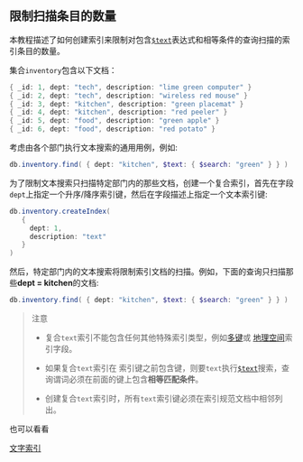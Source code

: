 ## 限制扫描条目的数量

本教程描述了如何创建索引来限制对包含[`$text`](https://docs.mongodb.com/master/reference/operator/query/text/#op._S_text)表达式和相等条件的查询扫描的索引条目的数量。

集合`inventory`包含以下文档：

```powershell
{ _id: 1, dept: "tech", description: "lime green computer" }
{ _id: 2, dept: "tech", description: "wireless red mouse" }
{ _id: 3, dept: "kitchen", description: "green placemat" }
{ _id: 4, dept: "kitchen", description: "red peeler" }
{ _id: 5, dept: "food", description: "green apple" }
{ _id: 6, dept: "food", description: "red potato" }
```

考虑由各个部门执行文本搜索的通用用例，例如:

```powershell
db.inventory.find( { dept: "kitchen", $text: { $search: "green" } } )
```

为了限制文本搜索只扫描特定部门内的那些文档，创建一个复合索引，首先在字段`dept`上指定一个升序/降序索引键，然后在字段描述上指定一个文本索引键:

```powershell
db.inventory.createIndex(
   {
     dept: 1,
     description: "text"
   }
)
```

然后，特定部门内的文本搜索将限制索引文档的扫描。例如，下面的查询只扫描那些**dept = kitchen**的文档:

```powershell
db.inventory.find( { dept: "kitchen", $text: { $search: "green" } } )
```

> 注意
>
> * 复合`text`索引不能包含任何其他特殊索引类型，例如[多键](https://docs.mongodb.com/master/core/index-multikey/#index-type-multi-key)或 [地理空间](https://docs.mongodb.com/master/geospatial-queries/#index-feature-geospatial)索引字段。
>
> * 如果复合`text`索引在 索引键之前包含键，则要`text`执行[`$text`](https://docs.mongodb.com/master/reference/operator/query/text/#op._S_text)搜索，查询谓词必须在前面的键上包含**相等匹配条件**。
>
> * 创建复合`text`索引时，所有`text`索引键必须在索引规范文档中相邻列出。

也可以看看

[文字索引](https://docs.mongodb.com/master/core/index-text/)